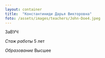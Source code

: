 ```yaml
---
layout: container
title:  "Константиниди Дарья Викторовна"
foto: /assets/images/teachers/John-Doe4.jpeg
---
```


ЗаВУЧ

*Стаж работы* 5 лет

*Образование* Высшее